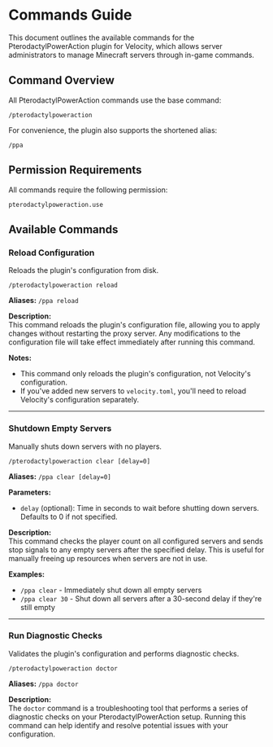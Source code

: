 # Commands Guide

This document outlines the available commands for the PterodactylPowerAction plugin for Velocity, which allows server
administrators to manage Minecraft servers through in-game commands.

## Command Overview

All PterodactylPowerAction commands use the base command:

```
/pterodactylpoweraction
```

For convenience, the plugin also supports the shortened alias:

```
/ppa
```

## Permission Requirements

All commands require the following permission:

```
pterodactylpoweraction.use
```

## Available Commands

### Reload Configuration

Reloads the plugin's configuration from disk.

```
/pterodactylpoweraction reload
```

**Aliases:** `/ppa reload`

**Description:**  
This command reloads the plugin's configuration file, allowing you to apply changes without restarting the proxy server.
Any modifications to the configuration file will take effect immediately after running this command.

**Notes:**

- This command only reloads the plugin's configuration, not Velocity's configuration.
- If you've added new servers to `velocity.toml`, you'll need to reload Velocity's configuration separately.

---

### Shutdown Empty Servers

Manually shuts down servers with no players.

```
/pterodactylpoweraction clear [delay=0]
```

**Aliases:** `/ppa clear [delay=0]`

**Parameters:**

- `delay` (optional): Time in seconds to wait before shutting down servers. Defaults to 0 if not specified.

**Description:**  
This command checks the player count on all configured servers and sends stop signals to any empty servers after the
specified delay. This is useful for manually freeing up resources when servers are not in use.

**Examples:**

- `/ppa clear` - Immediately shut down all empty servers
- `/ppa clear 30` - Shut down all servers after a 30-second delay if they're still empty

---

### Run Diagnostic Checks

Validates the plugin's configuration and performs diagnostic checks.

```
/pterodactylpoweraction doctor
```

**Aliases:** `/ppa doctor`

**Description:**  
The `doctor` command is a troubleshooting tool that performs a series of diagnostic checks on your
PterodactylPowerAction setup.
Running this command can help identify and resolve potential issues with your configuration.
